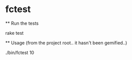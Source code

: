 fctest
======

** Run the tests

rake test

** Usage (from the project root.. it hasn't been gemified..)

./bin/fctest 10

